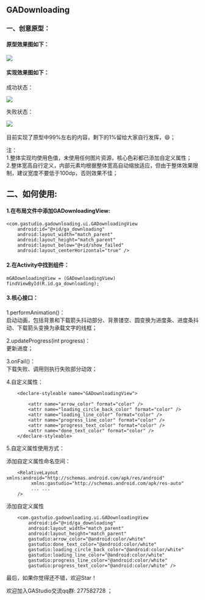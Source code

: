 ## GADownloading

### 一、创意原型：<br>

#### 原型效果图如下：<br>

![](https://github.com/Ajian-studio/GADownloading/raw/master/raw/loadingView_full_v.gif)  <br>

#### 实现效果图如下：<br>

成功状态：<br>

![](https://github.com/Ajian-studio/GADownloading/raw/master/raw/my_loading_view_success.gif) <br>

失败状态：<br>

![](https://github.com/Ajian-studio/GADownloading/raw/master/raw/my_loading_view_failed.gif) <br>
<br>
目前实现了原型中99%左右的内容，剩下的1%留给大家自行发挥，😄；<br>

注：<br>
1.整体实现均使用色值，未使用任何图片资源，核心色彩都已添加自定义属性；<br>
2.整体宽高自行定义，内部元素均根据整体宽高自动缩放适应，但由于整体效果限制，建议宽度不要低于100dp，否则效果不佳；<br>


## 二、如何使用:<br>

#### 1.在布局文件中添加GADownloadingView:<br>

```
<com.gastudio.gadownloading.ui.GADownloadingView
    android:id="@+id/ga_downloading"
    android:layout_width="match_parent"
    android:layout_height="match_parent"
    android:layout_below="@+id/show_failed"
    android:layout_centerHorizontal="true" />
```

#### 2.在Activity中找到组件：
```
mGADownloadingView = (GADownloadingView) findViewById(R.id.ga_downloading);
```
#### 3.核心接口：

1.performAnimation()：<br>
启动动画，包括背景和下载箭头抖动部分、背景镂空、圆变换为进度条、进度条抖动、下载箭头变换为承载文字的线框；<br>

2.updateProgress(int progress)：<br>
更新进度；<br>

3.onFail()：<br>
下载失败、调用则执行失败部分动效；<br>

4.自定义属性：<br>
```
    <declare-styleable name="GADownloadingView">

        <attr name="arrow_color" format="color" />
        <attr name="loading_circle_back_color" format="color" />
        <attr name="loading_line_color" format="color" />
        <attr name="progress_line_color" format="color" />
        <attr name="progress_text_color" format="color" />
        <attr name="done_text_color" format="color" />
    </declare-styleable>

```

5.自定义属性使用方式：<br>

添加自定义属性命名空间：<br>
```
    <RelativeLayout xmlns:android="http://schemas.android.com/apk/res/android"
         xmlns:gastudio="http://schemas.android.com/apk/res-auto"
         ... ...
    />
```
添加自定义属性<br>
```
    <com.gastudio.gadownloading.ui.GADownloadingView
        android:id="@+id/ga_downloading"
        android:layout_width="match_parent"
        android:layout_height="match_parent"
        gastudio:arrow_color="@android:color/white"
        gastudio:done_text_color="@android:color/white"
        gastudio:loading_circle_back_color="@android:color/white"
        gastudio:loading_line_color="@android:color/white"
        gastudio:progress_line_color="@android:color/white"
        gastudio:progress_text_color="@android:color/white" />
```

最后，如果你觉得还不错，欢迎Star！<br>

欢迎加入GAStudio交流qq群: 277582728 ；<br>

